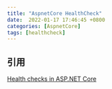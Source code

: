 ```yaml
---
title: "AspnetCore HealthCheck"
date:  2022-01-17 17:46:45 +0800
categories: [AspnetCore]
tags: [healthcheck]
---
```



## 引用

[Health checks in ASP.NET Core](https://docs.microsoft.com/en-us/aspnet/core/host-and-deploy/health-checks?view=aspnetcore-6.0)
